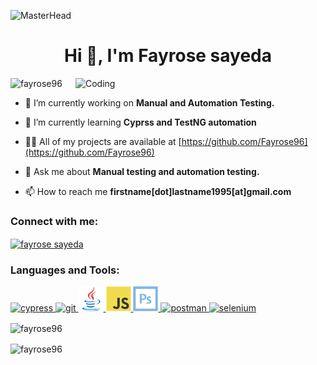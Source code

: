 ![MasterHead](https://img.freepik.com/premium-vector/linkedin-banner-futuristic-abstract-background-wireframe-style_193066-558.jpg?w=2000)
<h1 align="center">Hi 👋, I'm Fayrose sayeda</h1>
<img align="right" alt="Coding" width="400" src="https://sysdig.com/wp-content/uploads/BlogImages-DevelopersFatige-featured-v3.gif">
<p align="left"> <img src="https://komarev.com/ghpvc/?username=fayrose96&label=Profile%20views&color=0e75b6&style=flat" alt="fayrose96" /> </p>

- 🔭 I’m currently working on **Manual and Automation Testing.**

- 🌱 I’m currently learning **Cyprss and TestNG automation**

- 👨‍💻 All of my projects are available at [https://github.com/Fayrose96](https://github.com/Fayrose96)

- 💬 Ask me about **Manual testing and automation testing.**

- 📫 How to reach me **firstname[dot]lastname1995[at]gmail.com**

<h3 align="left">Connect with me:</h3>
<p align="left">
<a href="https://fb.com/fayrose sayeda" target="blank"><img align="center" src="https://raw.githubusercontent.com/rahuldkjain/github-profile-readme-generator/master/src/images/icons/Social/facebook.svg" alt="fayrose sayeda" height="30" width="40" /></a>
</p>

<h3 align="left">Languages and Tools:</h3>
<p align="left"> <a href="https://www.cypress.io" target="_blank" rel="noreferrer"> <img src="https://raw.githubusercontent.com/simple-icons/simple-icons/6e46ec1fc23b60c8fd0d2f2ff46db82e16dbd75f/icons/cypress.svg" alt="cypress" width="40" height="40"/> </a> <a href="https://git-scm.com/" target="_blank" rel="noreferrer"> <img src="https://www.vectorlogo.zone/logos/git-scm/git-scm-icon.svg" alt="git" width="40" height="40"/> </a> <a href="https://www.java.com" target="_blank" rel="noreferrer"> <img src="https://raw.githubusercontent.com/devicons/devicon/master/icons/java/java-original.svg" alt="java" width="40" height="40"/> </a> <a href="https://developer.mozilla.org/en-US/docs/Web/JavaScript" target="_blank" rel="noreferrer"> <img src="https://raw.githubusercontent.com/devicons/devicon/master/icons/javascript/javascript-original.svg" alt="javascript" width="40" height="40"/> </a> <a href="https://www.photoshop.com/en" target="_blank" rel="noreferrer"> <img src="https://raw.githubusercontent.com/devicons/devicon/master/icons/photoshop/photoshop-line.svg" alt="photoshop" width="40" height="40"/> </a> <a href="https://postman.com" target="_blank" rel="noreferrer"> <img src="https://www.vectorlogo.zone/logos/getpostman/getpostman-icon.svg" alt="postman" width="40" height="40"/> </a> <a href="https://www.selenium.dev" target="_blank" rel="noreferrer"> <img src="https://raw.githubusercontent.com/detain/svg-logos/780f25886640cef088af994181646db2f6b1a3f8/svg/selenium-logo.svg" alt="selenium" width="40" height="40"/> </a> </p>

<p><img align="center" src="https://github-readme-stats.vercel.app/api/top-langs?username=fayrose96&show_icons=true&locale=en&layout=compact" alt="fayrose96" /></p>

<p><img align="center" src="https://github-readme-streak-stats.herokuapp.com/?user=fayrose96&" alt="fayrose96" /></p>

